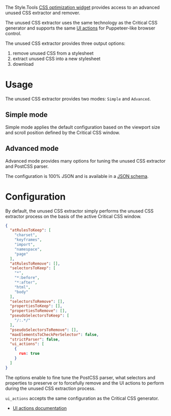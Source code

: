 The Style.Tools [CSS optimization widget](../README.md) provides access to an advanced unused CSS extractor and remover.

The unused CSS extractor uses the same technology as the Critical CSS generator and supports the same [UI actions](critical-css-generator/advanced-ui-actions.md) for Puppeteer-like browser control.

The unused CSS extractor provides three output options:

1. remove unused CSS from a stylesheet
2. extract unused CSS into a new stylesheet
3. download

# Usage

The unused CSS extractor provides two modes: `Simple` and `Advanced`.

## Simple mode

Simple mode applies the default configuration based on the viewport size and scroll position defined by the Critical CSS window.

## Advanced mode

Advanced mode provides many options for tuning the unused CSS extractor and PostCSS parser. 

The configuration is 100% JSON and is available in a [JSON schema](https://style.tools/json-schemas/unused-css-remover.json).

# Configuration

By default, the unused CSS extractor simply performs the unused CSS extractor process on the basis of the active Critical CSS window.

```json
{
  "atRulesToKeep": [
    "charset",
    "keyframes",
    "import",
    "namespace",
    "page"
  ],
  "atRulesToRemove": [],
  "selectorsToKeep": [
    "*",
    "*:before",
    "*:after",
    "html",
    "body"
  ],
  "selectorsToRemove": [],
  "propertiesToKeep": [],
  "propertiesToRemove": [],
  "pseudoSelectorsToKeep": [
    "/:.*/"
  ],
  "pseudoSelectorsToRemove": [],
  "maxElementsToCheckPerSelector": false,
  "strictParser": false,
  "ui_actions": [
    {
      run: true
    }
  ]
}
```

The options enable to fine tune the PostCSS parser, what selectors and properties to preserve or to forcefully remove and the UI actions to perform during the unused CSS extraction process.

`ui_actions` accepts the same configuration as the Critical CSS generator. 

- [UI actions documentation](../critical-css-generator/advanced-ui-actions.md)